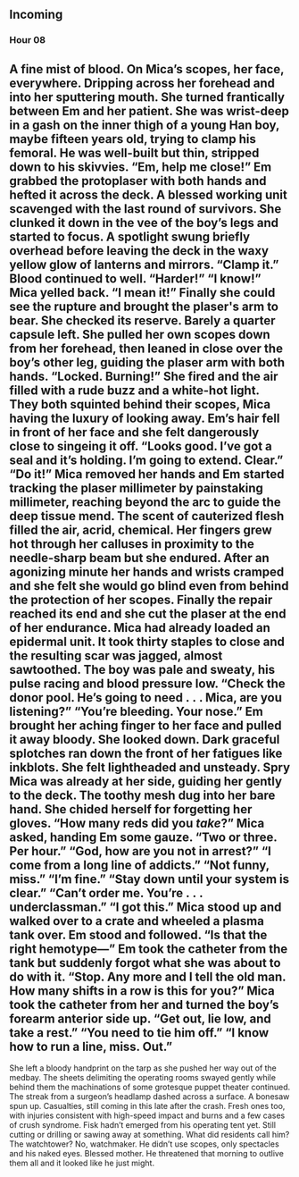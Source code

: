 ## Incoming
### Hour 08
A fine mist of blood. On Mica’s scopes, her face, everywhere. Dripping across her forehead and into her sputtering mouth. She turned frantically between Em and her patient. She was wrist-deep in a gash on the inner thigh of a young Han boy, maybe fifteen years old, trying to clamp his femoral. He was well-built but thin, stripped down to his skivvies.
“Em, help me close!”
Em grabbed the protoplaser with both hands and hefted it across the deck. A blessed working unit scavenged with the last round of survivors. She clunked it down in the vee of the boy’s legs and started to focus. A spotlight swung briefly overhead before leaving the deck in the waxy yellow glow of lanterns and mirrors.
“Clamp it.” 
Blood continued to well.
“Harder!”
“I know!” Mica yelled back.
“I mean it!”
Finally she could see the rupture and brought the plaser's arm to bear. She checked its reserve. Barely a quarter capsule left. She pulled her own scopes down from her forehead, then leaned in close over the boy’s other leg, guiding the plaser arm with both hands.
“Locked. Burning!”
She fired and the air filled with a rude buzz and a white-hot light. They both squinted behind their scopes, Mica having the luxury of looking away. Em’s hair fell in front of her face and she felt dangerously close to singeing it off.
“Looks good. I’ve got a seal and it’s holding. I’m going to extend. Clear.”
“Do it!” Mica removed her hands and Em started tracking the plaser millimeter by painstaking millimeter, reaching beyond the arc to guide the deep tissue mend. The scent of cauterized flesh filled the air, acrid, chemical. Her fingers grew hot through her calluses in proximity to the needle-sharp beam but she endured. After an agonizing minute her hands and wrists cramped and she felt she would go blind even from behind the protection of her scopes. Finally the repair reached its end and she cut the plaser at the end of her endurance.
Mica had already loaded an epidermal unit. It took thirty staples to close and the resulting scar was jagged, almost sawtoothed. The boy was pale and sweaty, his pulse racing and blood pressure low.
“Check the donor pool. He’s going to need . . . Mica, are you listening?”
“You’re bleeding. Your nose.”
Em brought her aching finger to her face and pulled it away bloody. She looked down. Dark graceful splotches ran down the front of her fatigues like inkblots. She felt lightheaded and unsteady. Spry Mica was already at her side, guiding her gently to the deck. The toothy mesh dug into her bare hand. She chided herself for forgetting her gloves.
“How many reds did you *take*?” Mica asked, handing Em some gauze.
“Two or three. Per hour.”
“God, how are you not in arrest?”
“I come from a long line of addicts.”
“Not funny, miss.”
“I’m fine.”
“Stay down until your system is clear.”
“Can’t order me. You’re . . . underclassman.”
“I got this.” Mica stood up and walked over to a crate and wheeled a plasma tank over. Em stood and followed.
“Is that the right hemotype—” Em took the catheter from the tank but suddenly forgot what she was about to do with it.
“Stop. Any more and I tell the old man. How many shifts in a row is this for you?” Mica took the catheter from her and turned the boy’s forearm anterior side up. “Get out, lie low, and take a rest.”
“You need to tie him off.”
“I know how to run a line, miss. Out.”
---- 
She left a bloody handprint on the tarp as she pushed her way out of the medbay. The sheets delimiting the operating rooms swayed gently while behind them the machinations of some grotesque puppet theater continued. The streak from a surgeon’s headlamp dashed across a surface. A bonesaw spun up.
Casualties, still coming in this late after the crash. Fresh ones too, with injuries consistent with high-speed impact and burns and a few cases of crush syndrome. Fisk hadn’t emerged from his operating tent yet. Still cutting or drilling or sawing away at something. What did residents call him? The watchtower? No, watchmaker. He didn’t use scopes, only spectacles and his naked eyes. Blessed mother. He threatened that morning to outlive them all and it looked like he just might.